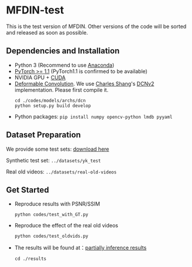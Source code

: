 # MFDIN-test
This is the test version of MFDIN. 
Other versions of the code will be sorted and released as soon as possible.

## Dependencies and Installation

- Python 3 (Recommend to use [Anaconda](https://www.anaconda.com/download/#linux))
- [PyTorch >= 1.1](https://pytorch.org/)   (PyTorch1.1 is confirmed to be available)
- NVIDIA GPU + [CUDA](https://developer.nvidia.com/cuda-downloads)
- [Deformable Convolution](https://arxiv.org/abs/1703.06211). We use [Charles Shang](https://github.com/CharlesShang)'s [DCNv2](https://github.com/CharlesShang/DCNv2) implementation. Please first compile it.
  ```
  cd ./codes/models/archs/dcn
  python setup.py build develop
  ```
- Python packages: `pip install numpy opencv-python lmdb pyyaml`

## Dataset Preparation
We provide some test sets:  [download here](https://drive.google.com/drive/folders/1RjQQW8wO4FPX__srzMqAAZNzHs8-oL64?usp=sharing)

Synthetic test set:  ```../datasets/yk_test```

Real old videos:  ```../datasets/real-old-videos```

## Get Started
- Reproduce results with PSNR/SSIM
  ```
  python codes/test_with_GT.py
  ```

- Reproduce the effect of the real old videos
  ```
  python codes/test_oldvids.py
  ```

- The results will be found at：[partially inference results](https://drive.google.com/drive/folders/1n_5mwN3I9Nexqt00qJnxw4pVmuqTD3lW?usp=sharing)
  ```
  cd ./results
  ```

